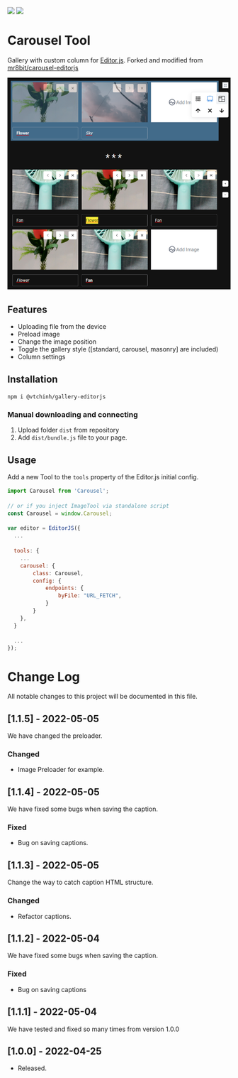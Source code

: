 ![](https://badgen.net/badge/Editor.js/v2.0/blue) 
![](https://badgen.net/badge/Gallery-editorjs/v1.1.5/blue)

# Carousel Tool

Gallery with custom column for [Editor.js](https://editorjs.io).
Forked and modified from [mr8bit/carousel-editorjs](https://github.com/mr8bit/carousel-editorjs)

![](./img/preload.png)

## Features

- Uploading file from the device
- Preload image
- Change the image position
- Toggle the gallery style ([standard, carousel, masonry] are included)
- Column settings

## Installation

`npm i @vtchinh/gallery-editorjs`

### Manual downloading and connecting

1. Upload folder `dist` from repository
2. Add `dist/bundle.js` file to your page.

## Usage

Add a new Tool to the `tools` property of the Editor.js initial config.

```javascript
import Carousel from 'Carousel';

// or if you inject ImageTool via standalone script
const Carousel = window.Carousel;
 
var editor = EditorJS({
  ...

  tools: {
    ...
    carousel: {
        class: Carousel,
        config: {
            endpoints: {
                byFile: "URL_FETCH",
            }
        }
    },
  }

  ...
});
```


# Change Log
All notable changes to this project will be documented in this file.

## [1.1.5] - 2022-05-05
  
We have changed the preloader.
 
### Changed

- Image Preloader for example.

## [1.1.4] - 2022-05-05
  
We have fixed some bugs when saving the caption.

### Fixed

- Bug on saving captions.

## [1.1.3] - 2022-05-05
  
Change the way to catch caption HTML structure.
 
### Changed

- Refactor captions.

## [1.1.2] - 2022-05-04
  
We have fixed some bugs when saving the caption.
 
### Fixed

- Bug on saving captions
 
## [1.1.1] - 2022-05-04
  
We have tested and fixed so many times from version 1.0.0
 
## [1.0.0] - 2022-04-25
 
- Released.
